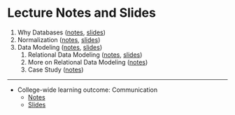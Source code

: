 # Lecture Notes and Slides

1. Why Databases ([notes](why-databases.md), [slides](why-databases-slides.pdf))
2. Normalization ([notes](normalization.md), [slides](normalization-slides.pdf)) 
3. Data Modeling ([notes](modeling.md), [slides](normalization-slides.pdf))
   1. Relational Data Modeling ([notes](relational.md), [slides](./relational-slides.pdf))
   2. More on Relational Data Modeling ([notes](more-relational.md))
   3. Case Study ([notes](erd-case-study.md))


---

- College-wide learning outcome: Communication
  - [Notes](./communication.md)
  - [Slides](./communication-slides.pdf)